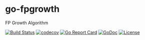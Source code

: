 # go-fpgrowth
FP Growth Algorithm

[![Build Status](https://travis-ci.com/aouyang1/go-fpgrowth.svg?branch=master)](https://travis-ci.com/aouyang1/go-fpgrowth)
[![codecov](https://codecov.io/gh/aouyang1/go-fpgrowth/branch/master/graph/badge.svg)](https://codecov.io/gh/aouyang1/go-fpgrowth)
[![Go Report Card](https://goreportcard.com/badge/github.com/aouyang1/go-fpgrowth)](https://goreportcard.com/report/github.com/aouyang1/go-fpgrowth)
[![GoDoc](https://godoc.org/github.com/aouyang1/go-fpgrowth?status.svg)](https://godoc.org/github.com/aouyang1/go-fpgrowth)
[![License](https://img.shields.io/badge/License-MIT-blue.svg)](https://opensource.org/licenses/MIT)